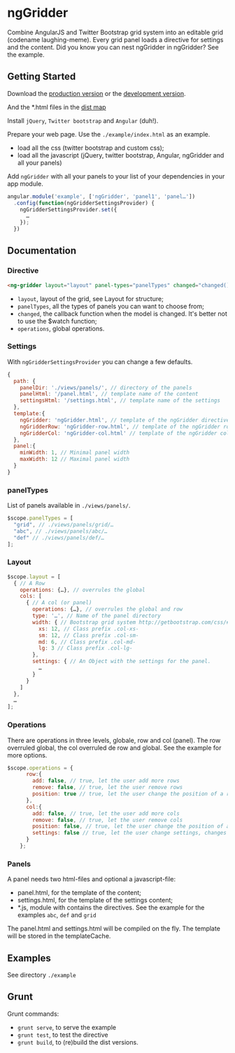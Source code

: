 # ngGridder

Combine AngularJS and Twitter Bootstrap grid system into an editable grid (codename laughing-meme). Every grid panel loads a directive for settings and the content. Did you know you can nest ngGridder in ngGridder? See the example.

## Getting Started

Download the [production version][min] or the [development version][max].

[min]: https://github.com/eonlepapillon/ngGridder/blob/master/dist/ngGridder.min.js
[max]: https://github.com/eonlepapillon/ngGridder/blob/master/dist/ngGridder.js

And the *.html files in the [dist map][dist]

[dist]: https://github.com/eonlepapillon/ngGridder/blob/master/dist/

Install ```jQuery```, ```Twitter bootstrap``` and ```Angular``` (duh!).

Prepare your web page. Use the ```./example/index.html``` as an example.
* load all the css (twitter bootstrap and custom css);
* load all  the javascript (jQuery, twitter bootstrap, Angular, ngGridder and all your panels)

Add ```ngGridder``` with all your panels to your list of your dependencies in your app module.

```javascript
angular.module('example', ['ngGridder', 'panel1', 'panel…'])
  .config(function(ngGridderSettingsProvider) {
    ngGridderSettingsProvider.set({
      …
    });
  })
```

## Documentation

### Directive

```html
<ng-gridder layout="layout" panel-types="panelTypes" changed="changed()" lock-position="lockPosition"></ng-gridder>
```

* ```layout```, layout of the grid, see Layout for structure;
* ```panelTypes```, all the types of panels you can want to choose from;
* ```changed```, the callback function when the model is changed. It's better not to use the $watch function;
* ```operations```, global operations.

### Settings

With ```ngGridderSettingsProvider``` you can change a few defaults.

```javascript
{
  path: {
    panelDir: './views/panels/', // directory of the panels
    panelHtml: '/panel.html', // template name of the content
    settingsHtml: '/settings.html', // template name of the settings
  },
  template:{
    ngGridder: 'ngGridder.html', // template of the ngGridder directive
    ngGridderRow: 'ngGridder-row.html', // template of the ngGridder row directive
    ngGridderCol: 'ngGridder-col.html' // template of the ngGridder col directive
  },
  panel:{
    minWidth: 1, // Minimal panel width
    maxWidth: 12 // Maximal panel width
  }
}
```

### panelTypes

List of panels available in ```./views/panels/```.

```javascript
$scope.panelTypes = [
  "grid", // ./views/panels/grid/…
  "abc", // ./views/panels/abc/…
  "def" // ./views/panels/def/…
];
```

### Layout
 
```javascript
$scope.layout = [
  { // A Row
    operations: {…}, // overrules the global
    cols: [
      { // A col (or panel)
        operations: {…}, // overrules the global and row
        type: '…', // Name of the panel directory
        width: { // Bootstrap grid system http://getbootstrap.com/css/#grid
          xs: 12, // Class prefix .col-xs-
          sm: 12, // Class prefix .col-sm-
          md: 6, // Class prefix .col-md-
          lg: 3 // Class prefix .col-lg-
        },
        settings: { // An Object with the settings for the panel.
          … 
        }
      }
    ]
  },
  …
];
```

### Operations

There are operations in three levels, globale, row and col (panel). The row overruled global, the col overruled de row and global.
See the example for more options.
```javascript
$scope.operations = {
      row:{
        add: false, // true, let the user add more rows
        remove: false, // true, let the user remove rows
        position: true // true, let the user change the position of a row (up en down)
      },
      col:{
        add: false, // true, let the user add more cols
        remove: false, // true, let the user remove cols
        position: false, // true, let the user change the position of a col (left en right)
        settings: false // true, let the user change settings, changes only the view
      }
    };
```

### Panels

A panel needs two html-files and optional a javascript-file:
* panel.html, for the template of the content;
* settings.html, for the template of the settings content;
* *.js, module with contains the directives. See the example for the examples ```abc```, ```def``` and ```grid```

The panel.html and settings.html will be compiled on the fly. The template will be stored in the templateCache.

## Examples
See directory ```./example```

## Grunt

Grunt commands:
* ```grunt serve```, to serve the example
* ```grunt test```, to test the directive
* ```grunt build```, to (re)build the dist versions.
